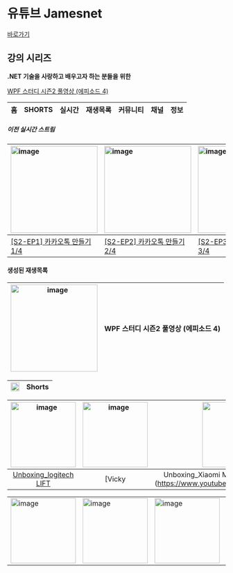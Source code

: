 # 유튜브 Jamesnet

[바로가기](https://www.youtube.com/channel/@jamesnet214)

## 강의 시리즈
**.NET 기술을 사랑하고 배우고자 하는 분들을 위한** 

[WPF 스터디 시즌2 풀영상 (에피소드 4)](#)



| 홈 | SHORTS | 실시간 | 재생목록 | 커뮤니티 | 채널 | 정보 |
|:---:|:---:|:---:|:---:|:---:|:---:|:---:|

##### 이전 실시간 스트림

| <img width="200" alt="image" src="https://user-images.githubusercontent.com/101777355/234075828-373c0acc-49c7-42bd-b019-80f000624bbf.jpg"> | <img width="200" alt="image" src="https://user-images.githubusercontent.com/101777355/234076362-801fb209-ddbc-4104-bf0d-8182ca30407b.jpg"> |<img width="200" alt="image" src="https://user-images.githubusercontent.com/101777355/234076454-77a92798-bfed-4c8d-9ae6-6f9199511b09.jpg"> |<img width="200" alt="image" src="https://user-images.githubusercontent.com/101777355/234076516-0ac8d136-ef83-474b-9bf4-eec525915f03.jpg"> |
|:---|:---|:---|:---|
| [[S2-EP1] 카카오톡 만들기1/4](https://www.youtube.com/live/XRKo7svG9-k?feature=share) | [[S2-EP2] 카카오톡 만들기2/4](https://www.youtube.com/live/9iBRBRN8pPU?feature=share) | [[S2-EP3] 카카오톡 만들기3/4](https://www.youtube.com/live/8nPgWLrhdS0?feature=share) | [[S2-EP4] 카카오톡 만들기4/4](https://www.youtube.com/live/ft9Pn_Id3-8?feature=share) |


#### 생성된 재생목록
| <img width="200" alt="image" src="https://user-images.githubusercontent.com/101777355/234085507-301245a5-bddc-4ce3-a1ad-31beb4a44b74.jpg"> | WPF 스터디 시즌2 풀영상 (에피소드 4) |
|:---:|:---:|


| <img width="20" alt="image" src="https://user-images.githubusercontent.com/101777355/234078794-1e96d806-f5a0-4837-8280-19280e8b8432.png"> |Shorts|
|:---:|:---:|



| <img width="150" alt="image" src="https://user-images.githubusercontent.com/101777355/234081919-b12107d7-3150-4276-b59e-e57c633a6523.jpg"> |  <img width="150" alt="image" src="https://user-images.githubusercontent.com/101777355/234084266-3cc81fe1-feb2-41c2-b36f-56444463baec.jpg"> | <img width="150" alt="image" src="https://user-images.githubusercontent.com/101777355/234084366-8dc97f53-144a-45c3-8fc4-c205b67f9a03.jpg"> | <img width="150" alt="image" src="https://user-images.githubusercontent.com/101777355/234084518-28d1cb17-2bb1-4365-ab07-14e97d67b02d.jpg"> | <img width="150" alt="image" src="https://user-images.githubusercontent.com/101777355/234084625-caba3edb-e1ff-457b-9c8b-c8c5be964b3c.jpg"> |
|:---:|:---:|:---:|:---:|:---:|
| [Unboxing_logitech LIFT](https://www.youtube.com/shorts/qLDp0gELj2E) | [Vicky|Unboxing_Xiaomi Moniter Screen Light Bar](https://www.youtube.com/shorts/vDJAvlCdsKc) | [James|Korean SoftWare Enginner Coding Timelapse](https://www.youtube.com/shorts/oZCqmamB8LU) | [Vicky|Home Coding-Timelapse](https://www.youtube.com/shorts/GgwOKawpjqg) | [Vicky|Home Coding-Timelapse](https://www.youtube.com/shorts/1HIVsf2NlEQ) |

<style>
  .shorts-table {
    border: none;
    outline: none;
  }
</style>


<table class="shorts-table">
  <tr>
    <td><img width="150" alt="image" src="https://user-images.githubusercontent.com/101777355/234081919-b12107d7-3150-4276-b59e-e57c633a6523.jpg"></td>
    <td><img width="150" alt="image" src="https://user-images.githubusercontent.com/101777355/234084266-3cc81fe1-feb2-41c2-b36f-56444463baec.jpg"></td>
    <td><img width="150" alt="image" src="https://user-images.githubusercontent.com/101777355/234084366-8dc97f53-144a-45c3-8fc4-c205b67f9a03.jpg"></td>
    <td><img width="150" alt="image" src="https://user-images.githubusercontent.com/101777355/234084518-28d1cb17-2bb1-4365-ab07-14e97d67b02d.jpg"></td>
    <td><img width="150" alt="image" src="https://user-images.githubusercontent.com/101777355/234084625-caba3edb-e1ff-457b-9c8b-c8c5be964b3c.jpg"></td>
  </tr>
</table>

